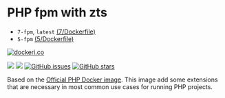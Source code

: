 # PHP fpm with zts
* `7-fpm`, `latest` [(7/Dockerfile)](https://github.com/zercle/docker-php/blob/master/7/Dockerfile)
* `5-fpm` [(5/Dockerfile)](https://github.com/zercle/docker-php/blob/master/5/Dockerfile)

[![dockeri.co](http://dockeri.co/image/zercle/php-fpm)](https://registry.hub.docker.com/zercle/php-fpm/)

[![](https://images.microbadger.com/badges/image/zercle/php-fpm.svg)](https://microbadger.com/images/zercle/php-fpm "Get your own image badge on microbadger.com")
[![](https://images.microbadger.com/badges/version/zercle/php-fpm.svg)](https://microbadger.com/images/zercle/php-fpm "Get your own version badge on microbadger.com")
[![GitHub issues](https://img.shields.io/github/issues/zercle/docker-php.svg "GitHub issues")](https://github.com/zercle/docker-php)
[![GitHub stars](https://img.shields.io/github/stars/zercle/docker-php.svg "GitHub stars")](https://github.com/zercle/docker-php)

Based on the [Official PHP Docker image](https://github.com/docker-library/php "official image").
This image add some extensions that are necessary in most common use cases for running PHP projects.